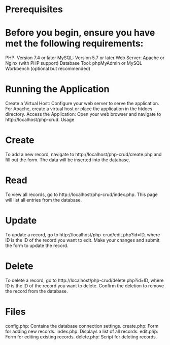 

# Prerequisites

# Before you begin, ensure you have met the following requirements:

PHP: Version 7.4 or later
MySQL: Version 5.7 or later
Web Server: Apache or Nginx (with PHP support)
Database Tool: phpMyAdmin or MySQL Workbench (optional but recommended)

# Running the Application
Create a Virtual Host: Configure your web server to serve the application. For Apache, create a virtual host or place the application in the htdocs directory.
Access the Application: Open your web browser and navigate to http://localhost/php-crud.
Usage

# Create
To add a new record, navigate to http://localhost/php-crud/create.php and fill out the form. The data will be inserted into the database.

# Read
To view all records, go to http://localhost/php-crud/index.php. This page will list all entries from the database.

# Update
To update a record, go to http://localhost/php-crud/edit.php?id=ID, where ID is the ID of the record you want to edit. Make your changes and submit the form to update the record.

# Delete
To delete a record, go to http://localhost/php-crud/delete.php?id=ID, where ID is the ID of the record you want to delete. Confirm the deletion to remove the record from the database.

# Files

config.php: Contains the database connection settings.
create.php: Form for adding new records.
index.php: Displays a list of all records.
edit.php: Form for editing existing records.
delete.php: Script for deleting records.


